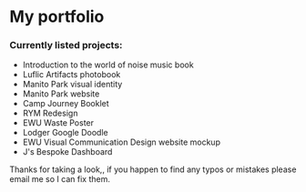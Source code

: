 ﻿# My portfolio
 
 ### Currently listed projects: 
 * Introduction to the world of noise music book
 * Luflic Artifacts photobook
 * Manito Park visual identity
 * Manito Park website
 * Camp Journey Booklet
 * RYM Redesign
 * EWU Waste Poster
 * Lodger Google Doodle
 * EWU Visual Communication Design website mockup
 * J's Bespoke Dashboard
 
 Thanks for taking a look,, if you happen to find any typos or mistakes please email me so I can fix them. 
